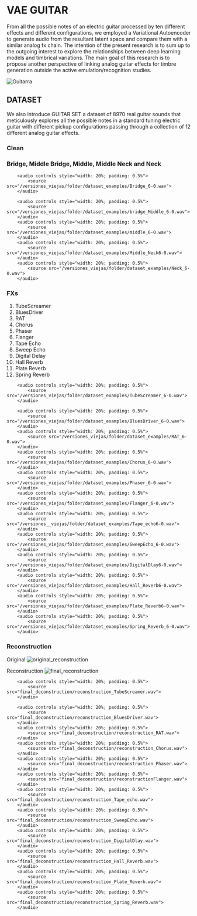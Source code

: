 
# VAE GUITAR

From all the possible notes of an electric guitar processed by ten different effects and different configurations, we employed a Variational Autoencoder to generate audio from the resultant latent space and compare them with a similar analog fx chain. The intention of the present research is to sum up to the outgoing interest to explore the relationships between deep learning models and timbrical variations. The main goal of this research is to propose another perspective of linking analog guitar effects for timbre generation outside the active emulation/recognition studies.

![Guitarra](https://user-images.githubusercontent.com/31640735/170167851-d74f1017-5f94-45d9-8f28-78c10a3f8668.JPG)

## DATASET

We also introduce GUITAR SET a dataset of 8970 real guitar sounds that meticulously explores all the possible notes in a standard tuning electric guitar with different pickup configurations passing through a collection of 12 different analog guitar effects.

### Clean
### Bridge, Middle Bridge, Middle, Middle Neck and Neck
<div class="figure">
    <div align ="left">

        <audio controls style="width: 20%; padding: 0.5%">
            <source src="/versiones_viejas/folder/dataset_examples/Bridge_6-0.wav">
        </audio>
        
        <audio controls style="width: 20%; padding: 0.5%">
            <source src="/versiones_viejas/folder/dataset_examples/bridge_Middle_6-0.wav">
        </audio> 
        <audio controls style="width: 20%; padding: 0.5%">
            <source src="/versiones_viejas/folder/dataset_examples/middle_6-0.wav">
        </audio>
        <audio controls style="width: 20%; padding: 0.5%">
            <source src="/versiones_viejas/folder/dataset_examples/Middle_Neck6-0.wav">
        </audio>
        <audio controls style="width: 20%; padding: 0.5%">
            <source src="/versiones_viejas/folder/dataset_examples/Neck_6-0.wav">
        </audio>
</div>
</div>

### FXs

1. TubeScreamer
2. BluesDriver
3. RAT
4. Chorus
5. Phaser
6. Flanger
7. Tape Echo
8. Sweep Echo
9. Digital Delay
10. Hall Reverb
11. Plate Reverb
12. Spring Reverb


<div class="figure">
    <div align ="left">

        <audio controls style="width: 20%; padding: 0.5%">
            <source src="/versiones_viejas/folder/dataset_examples/TubeScreamer_6-0.wav">
        </audio>
        
        <audio controls style="width: 20%; padding: 0.5%">
            <source src="/versiones_viejas/folder/dataset_examples/BluesDriver_6-0.wav">
        </audio> 
        <audio controls style="width: 20%; padding: 0.5%">
            <source src="/versiones_viejas/folder/dataset_examples/RAT_6-0.wav">
        </audio>
        <audio controls style="width: 20%; padding: 0.5%">
            <source src="/versiones_viejas/folder/dataset_examples/Chorus_6-0.wav">
        </audio>
        <audio controls style="width: 20%; padding: 0.5%">
            <source src="/versiones_viejas/folder/dataset_examples/Phaser_6-0.wav">
        </audio>
        <audio controls style="width: 20%; padding: 0.5%">
            <source src="/versiones_viejas/folder/dataset_examples/Flanger_6-0.wav">
        </audio>
        <audio controls style="width: 20%; padding: 0.5%">
            <source src="/versiones__viejas/folder/dataset_examples/Tape_echo6-0.wav">
        </audio>
        <audio controls style="width: 20%; padding: 0.5%">
            <source src="/versiones_viejas/folder/dataset_examples/SweepEcho_6-0.wav">
        </audio>
        <audio controls style="width: 20%; padding: 0.5%">
            <source src="/versiones_viejas/folder/dataset_examples/DigitalDlay6-0.wav">
        </audio>
        <audio controls style="width: 20%; padding: 0.5%">
            <source src="/versiones_viejas/folder/dataset_examples/Hall_Reverb6-0.wav">
        </audio>
        <audio controls style="width: 20%; padding: 0.5%">
            <source src="/versiones_viejas/folder/dataset_examples/Plate_Reverb6-0.wav">
        </audio>
        <audio controls style="width: 20%; padding: 0.5%">
            <source src="/versiones_viejas/folder/dataset_examples/Spring_Reverb_6-0.wav">
        </audio>
</div>
</div>

### Reconstruction


Original
![original_reconstruction](https://user-images.githubusercontent.com/92285232/171472384-a29b738b-485f-4d7c-b725-1f305d76410f.png)

Reconstruction
![final_reconstruction](https://user-images.githubusercontent.com/92285232/171472556-42974d6f-94ac-458d-8216-ba6aabb70255.png)

<div class="figure">
    <div align ="left">

        <audio controls style="width: 20%; padding: 0.5%">
            <source src="final_deconstruction/reconstruction_TubeScreamer.wav">
        </audio>
        
        <audio controls style="width: 20%; padding: 0.5%">
            <source src="final_deconstruction/reconstruction_BluesDriver.wav">
        </audio> 
        <audio controls style="width: 20%; padding: 0.5%">
            <source src="final_deconstruction/reconstruction_RAT.wav">
        </audio>
        <audio controls style="width: 20%; padding: 0.5%">
            <source src="final_deconstruction/reconstruction_Chorus.wav">
        </audio>
        <audio controls style="width: 20%; padding: 0.5%">
            <source src="final_deconstruction/reconstruction_Phaser.wav">
        </audio>
        <audio controls style="width: 20%; padding: 0.5%">
            <source src="final_deconstruction/reconstructionFlanger.wav">
        </audio>
        <audio controls style="width: 20%; padding: 0.5%">
            <source src="final_deconstruction/reconstruction_Tape_echo.wav">
        </audio>
        <audio controls style="width: 20%; padding: 0.5%">
            <source src="final_deconstruction/reconstruction_SweepEcho.wav">
        </audio>
        <audio controls style="width: 20%; padding: 0.5%">
            <source src="final_deconstruction/reconstruction_DigitalDlay.wav">
        </audio>
        <audio controls style="width: 20%; padding: 0.5%">
            <source src="final_deconstruction/reconstruction_Hall_Reverb.wav">
        </audio>
        <audio controls style="width: 20%; padding: 0.5%">
            <source src="final_deconstruction/reconstruction_Plate_Reverb.wav">
        </audio>
        <audio controls style="width: 20%; padding: 0.5%">
            <source src="final_deconstruction/reconstruction_Spring_Reverb.wav">
        </audio>
</div>
</div>
